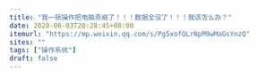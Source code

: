 ```yaml
---
title: "我一顿操作把电脑弄崩了！！！数据全没了！！！我该怎么办？"
date: 2020-06-03T20:28:45+08:00
itemurl: "https://mp.weixin.qq.com/s/Pg5xofQLrNpM9wMaGsYnzQ"
sites: ""
tags: ["操作系统"]
draft: false
---
```



